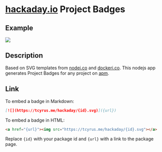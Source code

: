# [hackaday.io](http://hackaday.io) Project Badges

## Example

[![](https://tcyrus.me/hackaday/5602.svg)](https://hackaday.io/project/5602-hackaday-api)

## Description

Based on SVG templates from [nodei.co](https://nodei.co) and [dockeri.co](https://dockeri.co). This nodejs app generates Project Badges for any project on [apm](https://github.com/atom/apm).

## Link

To embed a badge in Markdown:

```md
[![](https://tcyrus.me/hackaday/{id}.svg)]({url})
```

To embed a badge in HTML:

```html
<a href="{url}"><img src="https://tcyrus.me/hackaday/{id}.svg"></a>
```

Replace `{id}` with your package id and `{url}` with a link to the package page.
